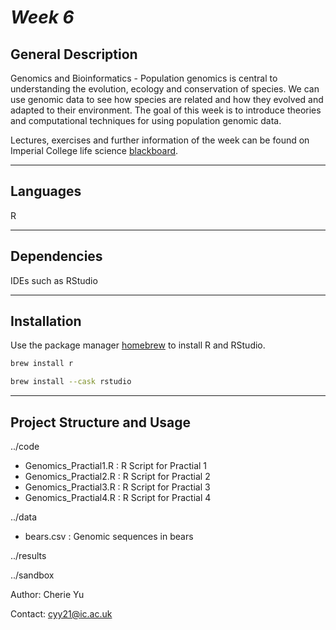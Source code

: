 # *Week 6*


## General Description

Genomics and Bioinformatics  - Population genomics is central to understanding the evolution, ecology and conservation of species. We can use genomic data to see how
species are related and how they evolved and adapted to their environment. The goal of this week is to introduce theories and computational techniques for using population genomic data.

Lectures, exercises and further information of the week can be found on Imperial College life science
[blackboard](https://bb.imperial.ac.uk/webapps/blackboard/content/listContent.jsp?course_id=_27221_1&content_id=_2290440_1&mode=view).

***

## Languages
R 

***
## Dependencies
IDEs such as RStudio 

***
## Installation

Use the package manager [homebrew](https://brew.sh/) to install R and RStudio.

```bash
brew install r
```

```bash
brew install --cask rstudio
```

***
## Project Structure and Usage

../code

   - Genomics_Practial1.R : R Script for Practial 1 
   - Genomics_Practial2.R : R Script for Practial 2
   - Genomics_Practial3.R : R Script for Practial 3
   - Genomics_Practial4.R : R Script for Practial 4

../data

   - bears.csv : Genomic sequences in bears 


../results

../sandbox


Author: Cherie Yu

Contact: cyy21@ic.ac.uk